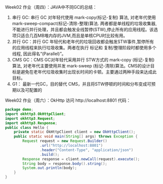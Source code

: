 Week02 作业（周四）：JAVA中不同GC的总结：
1. 串行 GC: 串行 GC 对年轻代使用 mark-copy(标记-复制) 算法, 对老年代使用 mark-sweep-compact(标记-清除-整理)算法. 两者都是单线程的垃圾收集器,不能进行并行处理，并且都会触发全线暂停(STW),停止所有的应用线程。该选项只适合几百MB堆内存的JVM,而且是单核CPU时比较有用。
2. 并行 GC：并行 GC 年轻代和老年代的垃圾回收都会触发STW事件,暂停所有的应用线程来执行垃圾收集。两者在执行 标记和 复制/整理阶段时都使用多个线程, 因此得名“(Parallel)”。
3. CMS GC：CMS GC对年轻代采用并行 STW方式的 mark-copy (标记-复制)算法, 对老年代主要使用并发 mark-sweep (标记-清除)算法。CMS的设计目标是避免在老年代垃圾收集时出现长时间的卡顿。主要通过两种手段来达成此目标。
4. G1： 最新一代GC，目的替代 CMS，并且将STW停顿的时间和分布变成可预期以及可配置的

Week02 作业（周六）：OkHttp 访问 http://localhost:8801 代码：

```java
package demo;
import okhttp3.OkHttpClient;
import okhttp3.Request;
import okhttp3.Response;
public class Hello {
    private static OkHttpClient client = new OkHttpClient();
    public static void main(String[] args) throws Exception {
        Request request = new Request.Builder()
                .url("http://localhost:8801")
                .header("Content-Type", "application/json")
                .build();
        Response response = client.newCall(request).execute();
        String body = response.body().string();
        System.out.println(body);
    }
}
```
